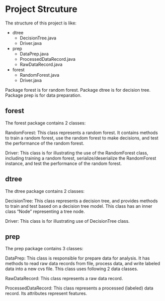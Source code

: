 # Project Strcuture
The structure of this project is like:
- dtree
	- DecisionTree.java
	- Driver.java
- prep
	- DataPrep.java
	- ProcessedDataRecord.java
	- RawDataRecord.java
- forest
	- RandomForest.java
	- Driver.java

Package forest is for random forest.
Package dtree is for decision tree.
Package prep is for data preparation.

## forest
The forest package contains 2 classes:

RandomForest:
This class represents a random forest. It contains methods to train a random forest, use the random forest to make decisions, and test the performance of the random forest.

Driver:
This class is for illustrating the use of the RandomForest class, including training a random forest, serialize/deserialize the RandomForest instance, and test the performance of the random forest.

## dtree
The dtree package contains 2 classes:

DecisionTree:
This class represents a decision tree, and provides methods to train and test based on a decision tree model. This class has an inner class “Node” representing a tree node.

Driver:
This class is for illustrating use of DecisionTree class.

## prep
The prep package contains 3 classes:

DataPrep:
This class is responsible for prepare data for analysis. It has methods to read raw data records from file, process data, and write labeled data into a new cvs file. This class uses following 2 data classes. 

RawDataRecord:
This class represents a raw data record.

ProcessedDataRecord:
This class represents a processed (labeled) data record. Its attributes represent features.